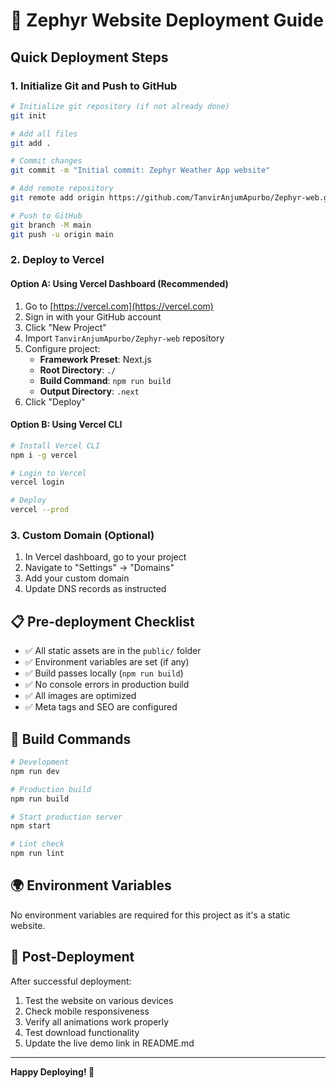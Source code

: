# 🚀 Zephyr Website Deployment Guide

## Quick Deployment Steps

### 1. Initialize Git and Push to GitHub

```bash
# Initialize git repository (if not already done)
git init

# Add all files
git add .

# Commit changes
git commit -m "Initial commit: Zephyr Weather App website"

# Add remote repository
git remote add origin https://github.com/TanvirAnjumApurbo/Zephyr-web.git

# Push to GitHub
git branch -M main
git push -u origin main
```

### 2. Deploy to Vercel

#### Option A: Using Vercel Dashboard (Recommended)
1. Go to [https://vercel.com](https://vercel.com)
2. Sign in with your GitHub account
3. Click "New Project"
4. Import `TanvirAnjumApurbo/Zephyr-web` repository
5. Configure project:
   - **Framework Preset**: Next.js
   - **Root Directory**: `./`
   - **Build Command**: `npm run build`
   - **Output Directory**: `.next`
6. Click "Deploy"

#### Option B: Using Vercel CLI
```bash
# Install Vercel CLI
npm i -g vercel

# Login to Vercel
vercel login

# Deploy
vercel --prod
```

### 3. Custom Domain (Optional)
1. In Vercel dashboard, go to your project
2. Navigate to "Settings" → "Domains"
3. Add your custom domain
4. Update DNS records as instructed

## 📋 Pre-deployment Checklist

- ✅ All static assets are in the `public/` folder
- ✅ Environment variables are set (if any)
- ✅ Build passes locally (`npm run build`)
- ✅ No console errors in production build
- ✅ All images are optimized
- ✅ Meta tags and SEO are configured

## 🔧 Build Commands

```bash
# Development
npm run dev

# Production build
npm run build

# Start production server
npm start

# Lint check
npm run lint
```

## 🌍 Environment Variables

No environment variables are required for this project as it's a static website.

## 📱 Post-Deployment

After successful deployment:
1. Test the website on various devices
2. Check mobile responsiveness
3. Verify all animations work properly
4. Test download functionality
5. Update the live demo link in README.md

---

**Happy Deploying! 🎉**
